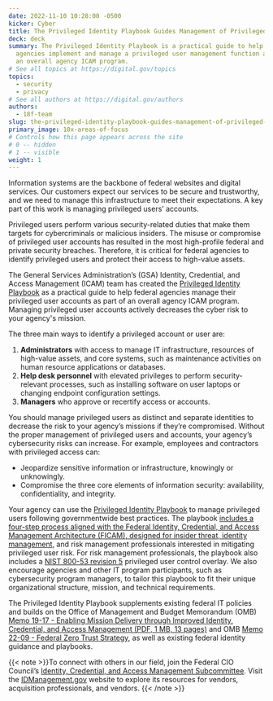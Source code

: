 ```yaml
---
date: 2022-11-10 10:28:00 -0500
kicker: Cyber
title: The Privileged Identity Playbook Guides Management of Privileged User Accounts
deck: deck
summary: The Privileged Identity Playbook is a practical guide to help federal
  agencies implement and manage a privileged user management function as part of
  an overall agency ICAM program.
# See all topics at https://digital.gov/topics
topics:
  - security
  - privacy
# See all authors at https://digital.gov/authors
authors:
  - 18f-team
slug: the-privileged-identity-playbook-guides-management-of-privileged-user-accounts
primary_image: 10x-areas-of-focus
# Controls how this page appears across the site
# 0 -- hidden
# 1 -- visible
weight: 1
---
```

Information systems are the backbone of federal websites and digital services. Our customers expect our services to be secure and trustworthy, and we need to manage this infrastructure to meet their expectations. A key part of this work is managing privileged users’ accounts.

Privileged users perform various security-related duties that make them targets for cybercriminals or malicious insiders. The misuse or compromise of privileged user accounts has resulted in the most high-profile federal and private security breaches. Therefore, it is critical for federal agencies to identify privileged users and protect their access to high-value assets.

The General Services Administration’s (GSA) Identity, Credential, and Access Management (ICAM) team has created the [Privileged Identity Playbook](https://playbooks.idmanagement.gov/playbooks/pam/) as a practical guide to help federal agencies manage their privileged user accounts as part of an overall agency ICAM program. Managing privileged user accounts actively decreases the cyber risk to your agency's mission.

The three main ways to identify a privileged account or user are:

1. **Administrators** with access to manage IT infrastructure, resources of high-value assets, and core systems, such as maintenance activities on human resource applications or databases.
2. **Help desk personnel** with elevated privileges to perform security-relevant processes, such as installing software on user laptops or changing endpoint configuration settings.
3. **Managers** who approve or recertify access or accounts.

You should manage privileged users as distinct and separate identities to decrease the risk to your agency’s missions if they’re compromised. Without the proper management of privileged users and accounts, your agency’s cybersecurity risks can increase. For example, employees and contractors with privileged access can:

* Jeopardize sensitive information or infrastructure, knowingly or unknowingly.
* Compromise the three core elements of information security: availability, confidentiality, and integrity.

Your agency can use the [Privileged Identity Playbook](https://playbooks.idmanagement.gov/playbooks/pam/) to manage privileged users following governmentwide best practices. The playbook [includes a four-step process aligned with the Federal Identity, Credential, and Access Management Architecture (FICAM), designed for insider threat, identity management,](https://playbooks.idmanagement.gov/arch/) and risk management professionals interested in mitigating privileged user risk. For risk management professionals, the playbook also includes a [NIST 800-53 revision 5](https://csrc.nist.gov/publications/detail/sp/800-53/rev-5/final) privileged user control overlay. We also encourage agencies and other IT program participants, such as cybersecurity program managers, to tailor this playbook to fit their unique organizational structure, mission, and technical requirements.

The Privileged Identity Playbook supplements existing federal IT policies and builds on the Office of Management and Budget Memorandum (OMB) [Memo 19-17 - Enabling Mission Delivery through Improved Identity, Credential, and Access Management (PDF, 1 MB, 13 pages)](https://www.whitehouse.gov/wp-content/uploads/2019/05/M-19-17.pdf) and OMB [Memo 22-09 - Federal Zero Trust Strategy](https://zerotrust.cyber.gov/federal-zero-trust-strategy/), as well as existing federal identity guidance and playbooks.

{{< note >}}To connect with others in our field, join the Federal CIO Council’s [Identity, Credential, and Access Management Subcommittee](https://www.idmanagement.gov/governance/ficam/). Visit the [IDManagement.gov](https://www.idmanagement.gov/) website to explore its resources for vendors, acquisition professionals, and vendors.  {{< /note >}}